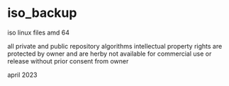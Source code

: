 # iso_backup
iso linux files amd 64

all private and public repository algorithms intellectual property rights are protected by owner and are herby not available for commercial use or release without prior consent from owner 

april 2023





